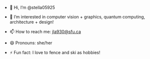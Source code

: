 - 👋 Hi, I’m @stella05925
- 👀 I’m interested in computer vision + graphics, quantum computing, architecture + design!

- 📫 How to reach me: jla930@sfu.ca
- 😄 Pronouns: she/her
- ⚡ Fun fact: I love to fence and ski as hobbies!

<!---
stella05925/stella05925 is a ✨ special ✨ repository because its `README.md` (this file) appears on your GitHub profile.
You can click the Preview link to take a look at your changes.
--->
